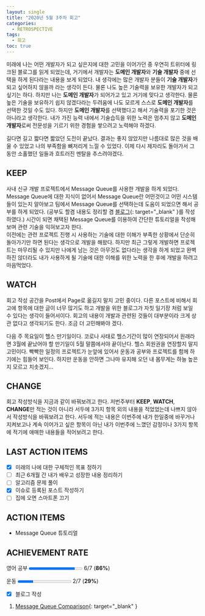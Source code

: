 ```yaml
---
layout: single
title: "2020년 5월 3주차 회고"
categories:
  - RETROSPECTIVE
tags:
  - 회고
toc: true
---
```


미래에 나는 어떤 개발자가 되고 싶은지에 대한 고민을 이어가던 중 우연히 트위터에 링크된 블로그를 읽게 되었는데, 거기에서 개발자는 **도메인 개발자**와 **기술 개발자** 중에 선택을 하게 된다라는 내용을 보게 되었다. 내 생각에는 많은 개발자 분들이 **기술 개발자**가 되고 싶어하지 않을까 라는 생각이 든다. 물론 나도 높은 기술력을 보유한 개발자가 되고 싶기는 하다. 하지만 나는 **도메인 개발자**가 되어가고 있고 거기에 맞다고 생각한다. 물론 높은 기술을 보유하기 쉽지 않겠다라는 두려움에 나도 모르게 스스로 **도메인 개발자**를 선택한 것일 수도 있다. 하지만 **도메인 개발자**를 선택했다고 해서 기술력을 포기한 것은 아니라고 생각한다. 내가 가진 능력 내에서 기술습득을 위한 노력은 멈추지 않고 **도메인 개발자**로써 전문성을 기르기 위한 경험을 쌓으려고 노력해야 하겠다.

길다면 길고 짧다면 짧았던 도전이 끝났다. 결과는 좋지 않았지만 나름대로 많은 것을 배울 수 있었고 나의 부족함을 뼈저리게 느낄 수 있었다. 이제 다시 제자리도 돌아가서 그동안 소홀했던 일들과 흐트러진 멘탈을 추스려야겠다.

## KEEP

사내 신규 개발 프로젝트에서 Message Queue를 사용한 개발을 하게 되었다. Message Queue에 대한 지식이 없어서 Message Queue란 어떤것이고 어떤 시스템들이 있는지 알아보고 팀에서 Message Queue를 선택하는데 도움이 되었으면 해서 공부를 하게 되었다. (공부도 할겸 내용도 정리할 겸 [블로그](/reference/message-queue/){: target="\_blank" }를 작성하였다.) 시간이 되면 채택된 Message Queue를 이용하여 간단한 튜토리얼을 작성해보며 관련 기술을 익혀보고자 한다. <br />
이전에는 관련 프로젝트 진행 시 사용하는 기술에 대한 이해가 부족한 상황에서 단순히 돌아가기만 하면 된다는 생각으로 개발을 해왔다. 하지만 최근 그렇게 개발하면 프로젝트는 마무리될 수 있지만 나에게 남는 것은 아무것도 없다라는 생각을 하게 되었고 완벽하진 않더라도 내가 사용하게 될 기술에 대한 이해를 위한 노력을 한 후에 개발을 하려고 마음먹었다.

## WATCH

회고 작성 공간을 Post에서 Page로 옮길지 말지 고민 중이다. 다른 포스트에 비해서 회고에 항목에 대한 글이 너무 많기도 하고 개발을 위한 블로그가 자칫 일기장 처럼 보일 수 있다는 생각이 들어서이다. 회고의 내용이 개발과 관련된 것들이 대부분이라 크게 상관 없다고 생각되기도 한다. 조금 더 고민해봐야 겠다.

다음 주 목요일이 헬스 만기일이다. 코로나 사태로 헬스기간이 많이 연장되어서 원래라면 3월에 끝났어야 할 만기일이 5월 말쯤에서야 끝이난다. 헬스 회원권을 연장할지 말지 고민이다. 빡빡한 일정의 프로젝트가 눈앞에 있어서 운동과 공부와 프로젝트를 함께 하기에는 힘들어 보인다. 하지만 운동을 안하면 그나마 유지해 오던 내 몸무게는 하늘 높은지 모르고 치솟겠지...

## CHANGE

회고 작성방식을 지금과 같이 바꿔보려고 한다. 저번주부터 **KEEP**, **WATCH**, **CHANGE**만 적는 것이 아니라 서두에 3가지 항목 외의 내용을 적었었는데 나쁘지 않아서 작성방식을 바꿔보려고 한다. 서두에 적는 내용은 이번주에 내가 한일중에 바꾸거나 지켜보고나 계속 이어가고 싶은 항목이 아닌 내가 이번주에 느꼈던 감정이나 3가지 항목에 적기에 애매한 내용들을 적어보려고 한다.

## LAST ACTION ITEMS

- [x] 미래의 나에 대한 구체적인 목표 정하기
- [ ] 최근 6개월 간 내가 배우고 성장한 내용 정리하기
- [ ] 알고리즘 문제 풀이
- [x] 이슈로 등록된 포스트 작성하기
- [ ] 집에 오면 스마트폰 끄기

## ACTION ITEMS

- Message Queue 튜토리얼

## ACHIEVEMENT RATE

영어 공부
<progress value="6" max="7"></progress>
6/7 (<b>86%</b>)

운동
<progress value="2" max="7"></progress>
2/7 (<b>29%</b>)

- [x] 블로그 작성

1. [Message Queue Comparison](/reference/message-queue/){: target="\_blank" }
